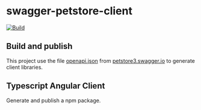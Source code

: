 # swagger-petstore-client
[![Build](https://github.com/UtopikGoodies/swagger-petstore-client/actions/workflows/build.yml/badge.svg)](https://github.com/UtopikGoodies/swagger-petstore-client/actions/workflows/build.yml)

## Build and publish
This project use the file [openapi.json](https://petstore3.swagger.io/api/v3/openapi.json) from [petstore3.swagger.io](https://petstore3.swagger.io/) to generate client libraries.

## Typescript Angular Client
Generate and publish a npm package.
